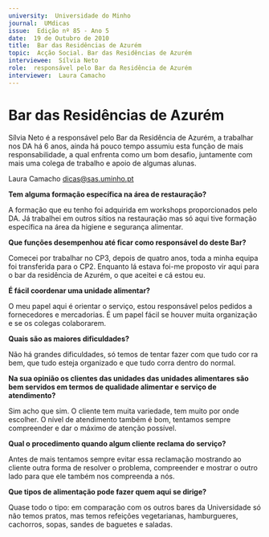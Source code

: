 ```yaml
---
university:  Universidade do Minho
journal:  UMdicas
issue:  Edição nº 85 - Ano 5
date:  19 de Outubro de 2010
title:  Bar das Residências de Azurém
topic:  Acção Social. Bar das Residências de Azurém
interviewee:  Sílvia Neto
role:  responsável pelo Bar da Residência de Azurém
interviewer:  Laura Camacho
--- 
```


# Bar das Residências de Azurém 

Sílvia Neto é a responsável pelo Bar da Residência de Azurém, a trabalhar nos DA há 6 anos, ainda há pouco tempo assumiu esta função de mais responsabilidade, a qual enfrenta como um bom desafio, juntamente com mais uma colega de trabalho e apoio de algumas alunas.
 
Laura Camacho dicas@sas.uminho.pt 


**Tem alguma formação específica na área de restauração?**

A formação que eu tenho foi adquirida em workshops proporcionados pelo DA. Já trabalhei em outros sítios na restauração mas só aqui tive formação específica na área da higiene e segurança alimentar.
 

**Que funções desempenhou até ficar como responsável do deste Bar?**

Comecei por trabalhar no CP3, depois de quatro anos, toda a minha equipa foi transferida para o CP2. Enquanto lá estava foi-me proposto vir aqui para o bar da residência de Azurém, o que aceitei e cá estou eu.
 

**É fácil coordenar uma unidade alimentar?**

O meu papel aqui é orientar o serviço, estou responsável pelos pedidos a fornecedores e mercadorias. É um papel fácil se houver muita organização e se os colegas colaborarem.
 

**Quais são as maiores dificuldades?**

Não há grandes dificuldades, só temos de tentar fazer com que tudo cor ra bem, que tudo esteja organizado e que tudo corra dentro do normal.
 

**Na sua opinião os clientes das unidades das unidades alimentares são bem servidos em termos de qualidade alimentar e serviço de atendimento?**

Sim acho que sim. O cliente tem muita variedade, tem muito por onde escolher. O nível de atendimento também é bom, tentamos sempre compreender e dar o máximo de atenção possível.
 

**Qual o procedimento quando algum cliente reclama do serviço?**

Antes de mais tentamos sempre evitar essa reclamação mostrando ao cliente outra forma de resolver o problema, compreender e mostrar o outro lado para que ele também nos compreenda a nós.
 

**Que tipos de alimentação pode fazer quem aqui se dirige?**

Quase todo o tipo: em comparação com os outros bares da Universidade só não temos pratos, mas temos refeições vegetarianas, hamburgueres, cachorros, sopas, sandes de baguetes e saladas.

